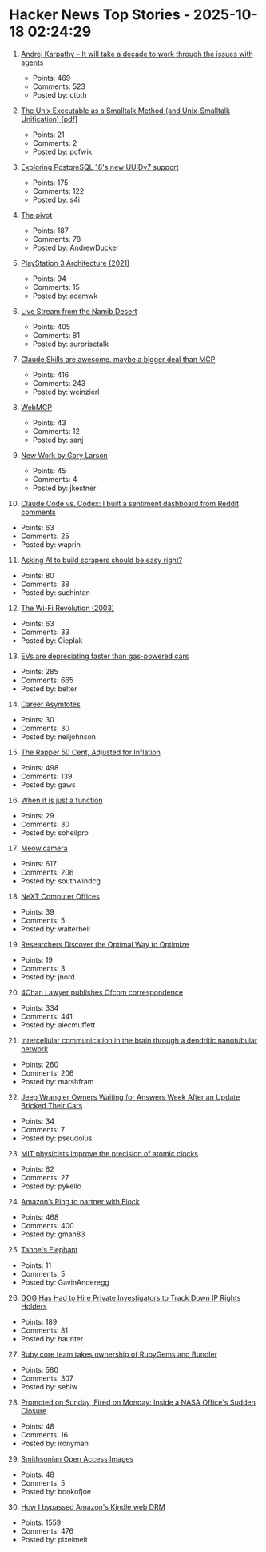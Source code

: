 # Hacker News Top Stories - 2025-10-18 02:24:29

1. [Andrej Karpathy – It will take a decade to work through the issues with agents](https://www.dwarkesh.com/p/andrej-karpathy)
   - Points: 469
   - Comments: 523
   - Posted by: ctoth

2. [The Unix Executable as a Smalltalk Method (and Unix-Smalltalk Unification) [pdf]](https://programmingmadecomplicated.wordpress.com/wp-content/uploads/2025/10/onward25-jakubovic.pdf)
   - Points: 21
   - Comments: 2
   - Posted by: pcfwik

3. [Exploring PostgreSQL 18's new UUIDv7 support](https://aiven.io/blog/exploring-postgresql-18-new-uuidv7-support)
   - Points: 175
   - Comments: 122
   - Posted by: s4i

4. [The pivot](https://www.antipope.org/charlie/blog-static/2025/10/the-pivot-1.html)
   - Points: 187
   - Comments: 78
   - Posted by: AndrewDucker

5. [PlayStation 3 Architecture (2021)](https://www.copetti.org/writings/consoles/playstation-3)
   - Points: 94
   - Comments: 15
   - Posted by: adamwk

6. [Live Stream from the Namib Desert](https://bookofjoe2.blogspot.com/2025/10/live-stream-from-namib-desert.html)
   - Points: 405
   - Comments: 81
   - Posted by: surprisetalk

7. [Claude Skills are awesome, maybe a bigger deal than MCP](https://simonwillison.net/2025/Oct/16/claude-skills/)
   - Points: 416
   - Comments: 243
   - Posted by: weinzierl

8. [WebMCP](https://github.com/jasonjmcghee/WebMCP)
   - Points: 43
   - Comments: 12
   - Posted by: sanj

9. [New Work by Gary Larson](https://www.thefarside.com/new-stuff)
   - Points: 45
   - Comments: 4
   - Posted by: jkestner

10. [Claude Code vs. Codex: I built a sentiment dashboard from Reddit comments](https://www.aiengineering.report/p/claude-code-vs-codex-sentiment-analysis-reddit)
   - Points: 63
   - Comments: 25
   - Posted by: waprin

11. [Asking AI to build scrapers should be easy right?](https://www.skyvern.com/blog/asking-ai-to-build-scrapers-should-be-easy-right/)
   - Points: 80
   - Comments: 38
   - Posted by: suchintan

12. [The Wi-Fi Revolution (2003)](https://www.wired.com/2003/05/wifirevolution/)
   - Points: 63
   - Comments: 33
   - Posted by: Cieplak

13. [EVs are depreciating faster than gas-powered cars](https://restofworld.org/2025/ev-depreciation-blusmart-collapse/)
   - Points: 285
   - Comments: 665
   - Posted by: belter

14. [Career Asymtotes](https://molochinations.substack.com/p/career-asymptotes)
   - Points: 30
   - Comments: 30
   - Posted by: neiljohnson

15. [The Rapper 50 Cent, Adjusted for Inflation](https://50centadjustedforinflation.com/)
   - Points: 498
   - Comments: 139
   - Posted by: gaws

16. [When if is just a function](https://ryelang.org/blog/posts/if-as-function-blogpost-working-on-it_ver1/)
   - Points: 29
   - Comments: 30
   - Posted by: soheilpro

17. [Meow.camera](https://meow.camera/)
   - Points: 617
   - Comments: 206
   - Posted by: southwindcg

18. [NeXT Computer Offices](https://archive.org/details/NeXTComputerOffices)
   - Points: 39
   - Comments: 5
   - Posted by: walterbell

19. [Researchers Discover the Optimal Way to Optimize](https://www.quantamagazine.org/researchers-discover-the-optimal-way-to-optimize-20251013/)
   - Points: 19
   - Comments: 3
   - Posted by: jnord

20. [4Chan Lawyer publishes Ofcom correspondence](https://alecmuffett.com/article/117792)
   - Points: 334
   - Comments: 441
   - Posted by: alecmuffett

21. [Intercellular communication in the brain through a dendritic nanotubular network](https://www.science.org/doi/10.1126/science.adr7403)
   - Points: 260
   - Comments: 206
   - Posted by: marshfram

22. [Jeep Wrangler Owners Waiting for Answers Week After an Update Bricked Their Cars](https://www.thedrive.com/news/jeep-wrangler-4xe-owners-still-waiting-for-answers-a-week-after-an-update-bricked-their-cars)
   - Points: 34
   - Comments: 7
   - Posted by: pseudolus

23. [MIT physicists improve the precision of atomic clocks](https://news.mit.edu/2025/mit-physicists-improve-atomic-clocks-precision-1008)
   - Points: 62
   - Comments: 27
   - Posted by: pykello

24. [Amazon’s Ring to partner with Flock](https://techcrunch.com/2025/10/16/amazons-ring-to-partner-with-flock-a-network-of-ai-cameras-used-by-ice-feds-and-police/)
   - Points: 468
   - Comments: 400
   - Posted by: gman83

25. [Tahoe's Elephant](https://eclecticlight.co/2025/10/12/last-week-on-my-mac-tahoes-elephant/)
   - Points: 11
   - Comments: 5
   - Posted by: GavinAnderegg

26. [GOG Has Had to Hire Private Investigators to Track Down IP Rights Holders](https://www.thegamer.com/gog-private-investigators-off-the-grid-ip-rights-holders/)
   - Points: 189
   - Comments: 81
   - Posted by: haunter

27. [Ruby core team takes ownership of RubyGems and Bundler](https://www.ruby-lang.org/en/news/2025/10/17/rubygems-repository-transition/)
   - Points: 580
   - Comments: 307
   - Posted by: sebiw

28. [Promoted on Sunday, Fired on Monday: Inside a NASA Office's Sudden Closure](https://www.planetary.org/articles/promoted-on-sunday-fired-on-monday-inside-a-nasa-offices-sudden-closure)
   - Points: 48
   - Comments: 16
   - Posted by: ironyman

29. [Smithsonian Open Access Images](https://www.si.edu/openaccess)
   - Points: 48
   - Comments: 5
   - Posted by: bookofjoe

30. [How I bypassed Amazon's Kindle web DRM](https://blog.pixelmelt.dev/kindle-web-drm/)
   - Points: 1559
   - Comments: 476
   - Posted by: pixelmelt

